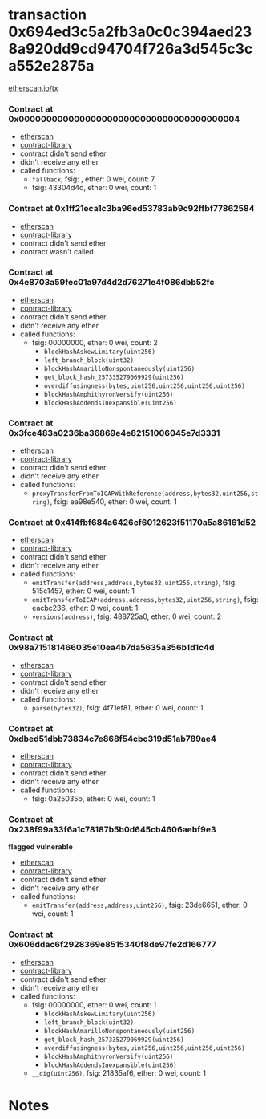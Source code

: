 # transaction 0x694ed3c5a2fb3a0c0c394aed238a920dd9cd94704f726a3d545c3ca552e2875a

[etherscan.io/tx](https://etherscan.io/tx/0x694ed3c5a2fb3a0c0c394aed238a920dd9cd94704f726a3d545c3ca552e2875a)


### Contract at 0x0000000000000000000000000000000000000004

* [etherscan](https://etherscan.io/address/0x0000000000000000000000000000000000000004)
* [contract-library](https://contract-library.com/contracts/Ethereum/0000000000000000000000000000000000000004)
* contract didn't send ether
* didn't receive any ether
* called functions:
    * `fallback`, fsig: , ether: 0 wei, count: 7
    * fsig: 43304d4d, ether: 0 wei, count: 1


### Contract at 0x1ff21eca1c3ba96ed53783ab9c92ffbf77862584

* [etherscan](https://etherscan.io/address/0x1ff21eca1c3ba96ed53783ab9c92ffbf77862584)
* [contract-library](https://contract-library.com/contracts/Ethereum/1ff21eca1c3ba96ed53783ab9c92ffbf77862584)
* contract didn't send ether
* contract wasn't called


### Contract at 0x4e8703a59fec01a97d4d2d76271e4f086dbb52fc

* [etherscan](https://etherscan.io/address/0x4e8703a59fec01a97d4d2d76271e4f086dbb52fc)
* [contract-library](https://contract-library.com/contracts/Ethereum/4e8703a59fec01a97d4d2d76271e4f086dbb52fc)
* contract didn't send ether
* didn't receive any ether
* called functions:
    * fsig: 00000000, ether: 0 wei, count: 2
        * `blockHashAskewLimitary(uint256)`
        * `left_branch_block(uint32)`
        * `blockHashAmarilloNonspontaneously(uint256)`
        * `get_block_hash_257335279069929(uint256)`
        * `overdiffusingness(bytes,uint256,uint256,uint256,uint256)`
        * `blockHashAmphithyronVersify(uint256)`
        * `blockHashAddendsInexpansible(uint256)`


### Contract at 0x3fce483a0236ba36869e4e82151006045e7d3331

* [etherscan](https://etherscan.io/address/0x3fce483a0236ba36869e4e82151006045e7d3331)
* [contract-library](https://contract-library.com/contracts/Ethereum/3fce483a0236ba36869e4e82151006045e7d3331)
* contract didn't send ether
* didn't receive any ether
* called functions:
    * `proxyTransferFromToICAPWithReference(address,bytes32,uint256,string)`, fsig: ea98e540, ether: 0 wei, count: 1


### Contract at 0x414fbf684a6426cf6012623f51170a5a86161d52

* [etherscan](https://etherscan.io/address/0x414fbf684a6426cf6012623f51170a5a86161d52)
* [contract-library](https://contract-library.com/contracts/Ethereum/414fbf684a6426cf6012623f51170a5a86161d52)
* contract didn't send ether
* didn't receive any ether
* called functions:
    * `emitTransfer(address,address,bytes32,uint256,string)`, fsig: 515c1457, ether: 0 wei, count: 1
    * `emitTransferToICAP(address,address,bytes32,uint256,string)`, fsig: eacbc236, ether: 0 wei, count: 1
    * `versions(address)`, fsig: 488725a0, ether: 0 wei, count: 2


### Contract at 0x98a715181466035e10ea4b7da5635a356b1d1c4d

* [etherscan](https://etherscan.io/address/0x98a715181466035e10ea4b7da5635a356b1d1c4d)
* [contract-library](https://contract-library.com/contracts/Ethereum/98a715181466035e10ea4b7da5635a356b1d1c4d)
* contract didn't send ether
* didn't receive any ether
* called functions:
    * `parse(bytes32)`, fsig: 4f71ef81, ether: 0 wei, count: 1


### Contract at 0xdbed51dbb73834c7e868f54cbc319d51ab789ae4

* [etherscan](https://etherscan.io/address/0xdbed51dbb73834c7e868f54cbc319d51ab789ae4)
* [contract-library](https://contract-library.com/contracts/Ethereum/dbed51dbb73834c7e868f54cbc319d51ab789ae4)
* contract didn't send ether
* didn't receive any ether
* called functions:
    * fsig: 0a25035b, ether: 0 wei, count: 1


### Contract at 0x238f99a33f6a1c78187b5b0d645cb4606aebf9e3

**flagged vulnerable**

* [etherscan](https://etherscan.io/address/0x238f99a33f6a1c78187b5b0d645cb4606aebf9e3)
* [contract-library](https://contract-library.com/contracts/Ethereum/238f99a33f6a1c78187b5b0d645cb4606aebf9e3)
* contract didn't send ether
* didn't receive any ether
* called functions:
    * `emitTransfer(address,address,uint256)`, fsig: 23de6651, ether: 0 wei, count: 1


### Contract at 0x606ddac6f2928369e8515340f8de97fe2d166777

* [etherscan](https://etherscan.io/address/0x606ddac6f2928369e8515340f8de97fe2d166777)
* [contract-library](https://contract-library.com/contracts/Ethereum/606ddac6f2928369e8515340f8de97fe2d166777)
* contract didn't send ether
* didn't receive any ether
* called functions:
    * fsig: 00000000, ether: 0 wei, count: 1
        * `blockHashAskewLimitary(uint256)`
        * `left_branch_block(uint32)`
        * `blockHashAmarilloNonspontaneously(uint256)`
        * `get_block_hash_257335279069929(uint256)`
        * `overdiffusingness(bytes,uint256,uint256,uint256,uint256)`
        * `blockHashAmphithyronVersify(uint256)`
        * `blockHashAddendsInexpansible(uint256)`
    * `__dig(uint256)`, fsig: 21835af6, ether: 0 wei, count: 1

# Notes

